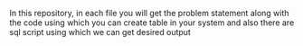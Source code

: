 In this repository, in each file you will get the problem statement along with the code using which you can create table in your system and also there are sql script using which we can get desired output

